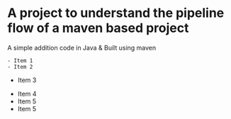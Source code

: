 # A project to understand the pipeline flow of a maven based project
A simple addition code in Java & Built using maven
```
- Item 1
- Item 2
```
- Item 3

* Item 4
* Item 5
* Item 5
